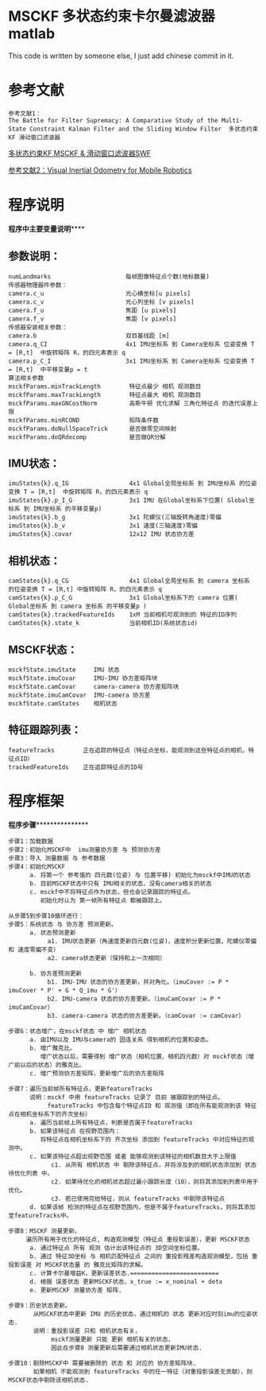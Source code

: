 # MSCKF  多状态约束卡尔曼滤波器 matlab
This code is written by someone else, I just add chinese commit in it.

# 参考文献 
    参考文献1：
    The Battle for Filter Supremacy: A Comparative Study of the Multi-State Constraint Kalman Filter and the Sliding Window Filter  多状态约束KF 滑动窗口滤波器
[多状态约束KF MSCKF & 滑动窗口滤波器SWF](https://leeclem.net/assets/docs/crv2015_battle_paper.pdf)
    
    
[参考文献2：Visual Inertial Odometry for Mobile Robotics](https://upcommons.upc.edu/bitstream/handle/2099.1/26213/103146.pdf?sequence=1&isAllowed=y)


# 程序说明
********************程序中主要变量说明************************

## 参数说明：
    numLandmarks                     每帧图像特征点个数(地标数量)
    传感器物理器件参数：
    camera.c_u                       光心横坐标[u pixels]
    camera.c_v                       光心列坐标 [v pixels]
    camera.f_u                       焦距 [u pixels]
    camera.f_v                       焦距 [v pixels]
    传感器安装相关参数：
    camera.b                         双目基线距 [m]
    camera.q_CI                      4x1 IMU坐标系 到 Camera坐标系 位姿变换 T = [R,t]  中旋转矩阵 R，的四元素表示 q
    camera.p_C_I                     3x1 IMU坐标系 到 Camera坐标系 位姿变换 T = [R,t]  中平移变量p = t
    算法相关参数
    msckfParams.minTrackLength        特征点最少 相机 观测数目
    msckfParams.maxTrackLength        特征点最大 相机 观测数目
    msckfParams.maxGNCostNorm         高斯牛顿 优化求解 三角化特征点 的迭代误差上限
    msckfParams.minRCOND              矩阵条件数
    msckfParams.doNullSpaceTrick      是否做零空间映射
    msckfParams.doQRdecomp            是否做QR分解

## IMU状态：
    imuStates{k}.q_IG                 4x1 Global全局坐标系 到 IMU坐标系 的位姿变换 T = [R,t]  中旋转矩阵 R，的四元素表示 q
    imuStates{k}.p_I_G                3x1 IMU 在Global坐标系下位置( Global坐标系 到 IMU坐标系 的平移变量p)
    imuStates{k}.b_g                  3x1 陀螺仪(三轴旋转角速度)零偏
    imuStates{k}.b_v                  3x1 速度(三轴速度)零偏
    imuStates{k}.covar                12x12 IMU 状态协方差

## 相机状态：
    camStates{k}.q_CG                 4x1 Global全局坐标系 到 camera 坐标系 的位姿变换 T = [R,t] 中旋转矩阵 R，的四元素表示 q
    camStates{k}.p_C_G                3x1 Global坐标系下的 camera 位置( Global坐标系 到 camera 坐标系 的平移变量p )
    camStates{k}.trackedFeatureIds    1xM 当前相机可观测到的 特征的ID序列
    camStates{k}.state_k              当前相机ID(系统状态id)

## MSCKF状态：
    msckfState.imuState     IMU 状态
    msckfState.imuCovar     IMU-IMU 协方差矩阵块
    msckfState.camCovar     camera-camera 协方差矩阵块
    msckfState.imuCamCovar  IMU-camera 协方差
    msckfState.camStates    相机状态

## 特征跟踪列表：
    featureTracks        正在追踪的特征点（特征点坐标，能观测到这些特征点的相机，特征点ID）
    trackedFeatureIds    正在追踪特征点的ID号  
    
# 程序框架
********************程序步骤***********************************  

    步骤1：加载数据
    步骤2：初始化MSCKF中  imu测量协方差 与 预测协方差
    步骤3：导入 测量数据 与 参考数据
    步骤4：初始化MSCKF
          a. 将第一个 参考值的 四元数(位姿) 与 位置平移) 初始化为msckf中IMU的状态
          b. 目前MSCKF状态中只有 IMU相关的状态，没有camera相关的状态
          c. msckf中不将特征点作为状态，但也会记录跟踪的特征点。
             初始化时认为 第一帧所有特征点 都被跟踪上。
             
    从步骤5到步骤10循环进行：          
    步骤5：系统状态 与 协方差 预测更新。
          a. 状态预测更新
               a1. IMU状态更新（角速度更新四元数(位姿)，速度积分更新位置，陀螺仪零偏 和 速度零偏不变）
               a2. camera状态更新（保持和上一次相同）
               
          b. 协方差预测更新
               b1. IMU-IMU 状态的协方差更新，并对角化。（imuCover := P * imuCover * P' + G * Q_imu * G'）
               b2. IMU-camera 状态的协方差更新。（imuCamCovar := P * imuCamCovar）
               b3. camera-camera 状态的协方差更新。（camCovar := camCovar）
               
    步骤6：状态增广，在msckf状态 中 增广 相机状态
          a. 由IMU以及 IMU与camera的 固连关系 得到相机的位置和姿态。
          b. 增广雅克比。
             增广状态以后，需要得到 增广状态（相机位置、相机四元数）对 msckf状态（增广前以后的状态）的雅克比。
          c. 增广预测协方差矩阵，更新增广后的协方差矩阵
          
    步骤7：遍历当前帧所有特征点，更新featureTracks
          说明：msckf 中用 featureTracks 记录了 目前 被跟踪到的特征点。
               featureTracks 中包含每个特征点ID 和 观测值（即在所有能观测到该 特征点在相机坐标系下的齐次坐标）
          a. 遍历当前帧上所有特征点，判断是否属于featureTracks
          b. 如果该特征点 在视野范围内：
             将特征点在相机坐标系下的 齐次坐标 添加到 featureTracks 中对应特征的观测中。
          c. 如果该特征点超出视野范围 或者 能够观测到该特征的相机数目大于上限值
                c1. 从所有 相机状态 中 剔除该特征点，并将涉及到的相机状态添加到 状态待优化列表 中。
                c2. 如果待优化的相机状态超过最小跟踪长度（10），则将其添加到列表中用于优化。
                c3. 若已使用完给特征，则从 featureTracks 中剔除该特征点
          d. 如果该帧 检测的特征点在视野范围内，但是不属于featureTracks，则将其添加至featureTracks中。
          
    步骤8：MSCKF 测量更新。
         遍历所有用于优化的特征点, 构造观测模型（特征点 重投影误差），更新 MSCKF状态
          a. 通过特征点 所有 观测 估计出该特征点的 3D空间坐标位置。
          b. 通过 特征3D坐标 与 相机匹配特征点 之间的 重投影残差构造观测模型，包括 重投影误差 对 MSCKF状态量 的 雅克比矩阵的求解。
          c. 计算卡尔曼增益K，更新误差状态.=========================
          d. 根据 误差状态 更新MSCKF状态，x_true := x_nominal + detx
          e. 更新MSCKF 测量协方差 矩阵.
          
    步骤9：历史状态更新。
           从MSCKF状态中更新 IMU 的历史状态，通过相机的 状态 更新对应时刻imu的位姿状态.
           说明：重投影误差 只和 相机状态有关，
                msckf测量更新 只能 更新 相机有关的状态，
                因此在步骤8 测量更新后需要通过相机状态更新IMU状态.
           
    步骤10：剔除MSCKF中 需要被删除的 状态 和 对应的 协方差矩阵块.
           如果相机 不能观测到 featureTracks 中的任一特征（对重投影误差无贡献），则MSCKF状态中剔除该相机状态.
